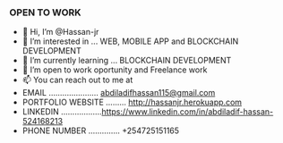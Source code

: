 ###  OPEN TO WORK
- 👋 Hi, I’m @Hassan-jr
- 👀 I’m interested in ... WEB, MOBILE APP and BLOCKCHAIN DEVELOPMENT
- 🌱 I’m currently learning ... BLOCKCHAIN DEVELOPMENT
- 💞️ I’m open to work oportunity and Freelance work
- 📫 You can reach out to me at 
- EMAIL ...................... abdiladifhassan115@gmail.com
- PORTFOLIO WEBSITE ......... http://hassanjr.herokuapp.com
- LINKEDIN ..................https://www.linkedin.com/in/abdiladif-hassan-524168213
- PHONE NUMBER .............. +254725151165

<!---
Hassan-jr/Hassan-jr is a ✨ special ✨ repository because its `README.md` (this file) appears on your GitHub profile.
You can click the Preview link to take a look at your changes.
--->
